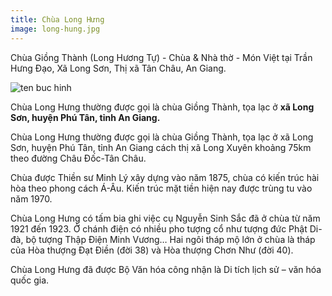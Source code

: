 ```yaml
---
title: Chùa Long Hưng
image: long-hung.jpg
---
```


Chùa Giồng Thành (Long Hương Tự) - Chùa & Nhà thờ - Món Việt tại Trần Hưng Đạo, Xã Long Sơn, Thị xã Tân Châu, An Giang.

![ten buc hinh](http://vuonhoaphatgiao.com/uploads/noidung/images/tu_vien/chualonghung_56.jpg "ten buc hinh")

Chùa Long Hưng thường được gọi là chùa Giồng Thành, tọa lạc ở **xã Long Sơn, huyện Phú Tân, tỉnh An Giang.**

Chùa Long Hưng thường được gọi là chùa Giồng Thành, tọa lạc ở xã Long Sơn, huyện Phú Tân, tỉnh An Giang cách thị xã Long Xuyên khoảng 75km theo đường Châu Đốc-Tân Châu. 

Chùa được Thiền sư Minh Lý xây dựng vào năm 1875, chùa có kiến trúc hài hòa theo phong cách Á-Âu. Kiến trúc mặt tiền hiện nay được trùng tu vào năm 1970.

Chùa Long Hưng có tấm bia ghi việc cụ Nguyễn Sinh Sắc đã ở chùa từ năm 1921 đến 1923. Ở chánh điện có nhiều pho tượng cổ như tượng đức Phật Di-đà, bộ tượng Thập Điện Minh Vương… Hai ngôi tháp mộ lớn ở chùa là tháp của Hòa thượng Đạt Điền (đời 38) và Hòa thượng Chơn Như (đời 40). 

Chùa Long Hưng đã được Bộ Văn hóa công nhận là Di tích lịch sử – văn hóa quốc gia.

